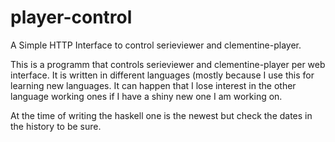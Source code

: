 # player-control
A Simple HTTP Interface to control serieviewer and clementine-player.

This is a programm that controls serieviewer and clementine-player per web interface.
It is written in different languages (mostly because I use this for learning new languages.
It can happen that I lose interest in the other language working ones if I have a shiny new one I am working on.

At the time of writing the haskell one is the newest but check the dates in the history to be sure.
